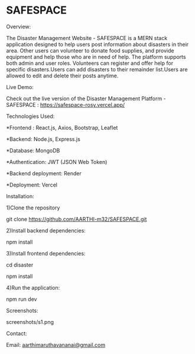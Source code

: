 # SAFESPACE

Overview:

The Disaster Management Website - SAFESPACE is a MERN stack application designed to help users post information about disasters in their area. Other users can volunteer to donate food supplies, and provide equipment and help those who are in need of help. The platform supports both admin and user roles. Volunteers can register and offer help for specific disasters.Users can add disasters to their remainder list.Users are allowed to edit and delete their posts anytime.

Live Demo:

Check out the live version of the Disaster Management Platform - SAFESPACE :
https://safespace-rosy.vercel.app/

Technologies Used:

*Frontend : React.js, Axios, Bootstrap, Leaflet

*Backend: Node.js, Express.js

*Database: MongoDB

*Authentication: JWT (JSON Web Token)

*Backend deployment: Render

*Deployment: Vercel

Installation:

1)Clone the repository

   git clone https://github.com/AARTHI-m32/SAFESPACE.git

2)Install backend dependencies:

   npm install

3)Install frontend dependencies:

   cd disaster
   
   npm install

4)Run the application:

   npm run dev

Screenshots:

screenshots/s1.png
   
Contact:

Email: aarthimaruthavananai@gmail.com
   
   
   
   



